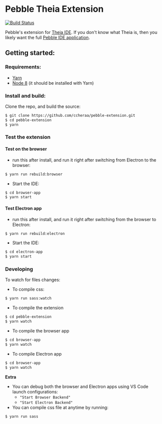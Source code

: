 # Pebble Theia Extension
[![Build Status](https://travis-ci.com/evolvedbinary/pebble-extension.svg?branch=master)](https://travis-ci.com/evolvedbinary/pebble-extension)

Pebble's extension for [Theia IDE](https://theia-ide.org).
If you don't know what Theia is, then you likely want the full [Pebble IDE application](https://github.com/evolvedbinary/pebble).



## Getting started:
### Requirements:
* [Yarn](https://yarnpkg.com/lang/en/docs/install/#install-via-chocolatey)
* [Node 8](https://nodejs.org/dist/v8.11.4/) (it should be installed with Yarn)
### Install and build:
Clone the repo, and build the source:
```bash
$ git clone https://github.com/ccheraa/pebble-extension.git
$ cd pebble-extension
$ yarn
```
### Test the extension
#### Test on the browser
* run this after install, and run it right after switching from Electron to the browser:
```bash
$ yarn run rebuild:browser
```
* Start the IDE:
```bash
$ cd browser-app
$ yarn start
```
#### Test Electron app
* run this after install, and run it right after switching from the browser to Electron:
```bash
$ yarn run rebuild:electron
```
* Start the IDE:
```bash
$ cd electron-app
$ yarn start
```
### Developing
To watch for files changes:
* To compile css:
```bash
$ yarn run sass:watch
```
* To compile the extension
```bash
$ cd pebble-extension
$ yarn watch
```
* To compile the browser app
```bash
$ cd browser-app
$ yarn watch
```
* To compile Electron app
```bash
$ cd browser-app
$ yarn watch
```

**Extra**
- You can debug both the browser and Electron apps using VS Code launch configurations:
  - `"Start Browser Backend"`
  - `"Start Electron Backend"`
- You can compile css file at anytime by running:
```bash
$ yarn run sass
```